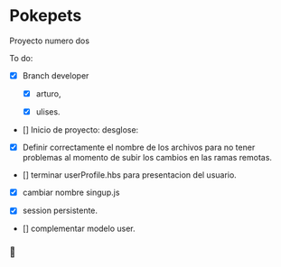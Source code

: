 # Pokepets
Proyecto numero dos

To do:

- [x] Branch developer
	
	- [x] arturo, 
	
	- [x] ulises.

- [] Inicio de proyecto:
	desglose:
		

- [x] Definir correctamente el nombre de los archivos para no tener problemas al momento de subir los cambios en las ramas remotas.

- [] terminar userProfile.hbs para presentacion del usuario.

- [x] cambiar nombre singup.js 

- [x] session persistente.

- [] complementar modelo user.

### 👾

